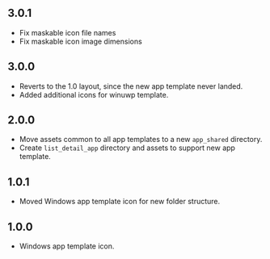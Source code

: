 ## 3.0.1

* Fix maskable icon file names
* Fix maskable icon image dimensions

## 3.0.0

* Reverts to the 1.0 layout, since the new app template never landed.
* Added additional icons for winuwp template.

## 2.0.0

* Move assets common to all app templates to a new `app_shared` directory.
* Create `list_detail_app` directory and assets to support new app template.

## 1.0.1

* Moved Windows app template icon for new folder structure.

## 1.0.0

* Windows app template icon.
